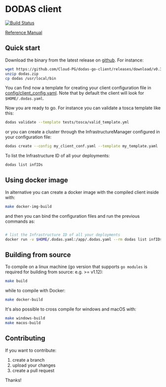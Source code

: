 
# DODAS client

[![Build Status](https://travis-ci.org/DODAS-TS/dodas-go-client.svg?branch=master)](https://travis-ci.org/DODAS-TS/dodas-go-client)

[Reference Manual](https://dodas-ts.github.io/dodas-go-client/dodas)

## Quick start

Download the binary from the latest release on [github](https://github.com/Cloud-PG/dodas-go-client/releases). For instance:

```bash
wget https://github.com/Cloud-PG/dodas-go-client/releases/download/v0.3.0/dodas.zip
unzip dodas.zip
cp dodas /usr/local/bin
```

You can find now a template for creating your client configuration file in [config/client_config.yaml](https://raw.githubusercontent.com/Cloud-PG/dodas-go-client/master/config/client_config.yaml). Note that by default the client will look for `$HOME/.dodas.yaml`.

Now you are ready to go. For instance you can validate a tosca template like this:

```bash
dodas validate --template tests/tosca/valid_template.yml
```

or you can create a cluster through the InfrastructureManager configured in your configuration file:

```bash
dodas create --config my_client_conf.yaml --template my_template.yaml
```

To list the Infrastructure ID of all your deployments:

```bash
dodas list infIDs
```

## Using docker image

In alternative you can create a docker image with the compiled client inside with:

```bash
make docker-img-build
```

and then you can bind the configuration files and run the previous commands as:

```bash

# list the Infrastructure ID of all your deployments
docker run -v $HOME/.dodas.yaml:/app/.dodas.yaml --rm dodas list infIDs
```

## Building from source

To compile on a linux machine (go version that supports `go modules` is required for building from source: e.g. >= v1.12):

```bash
make build
```

while to compile with Docker:

```bash
make docker-build
```

It's also possible to cross compile for windows and macOS with:

```bash
make windows-build
make macos-build
```

## Contributing

If you want to contribute:

1. create a branch
2. upload your changes
3. create a pull request

Thanks!
